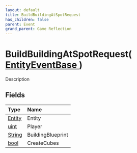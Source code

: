 ```yaml
---
layout: default
title: BuildBuildingAtSpotRequest
has_children: false
parent: Event
grand_parent: Game Reflection
---
```

# BuildBuildingAtSpotRequest( [ EntityEventBase ](/riftbreaker-wiki/docs/game-reflection/events/entity_event_base/) )
Description 

## Fields

| Type | Name |
|:----------|:--------------|
| [Entity](/riftbreaker-wiki/docs/game-reflection/classes/entity/) | Entity |
| [uint](/riftbreaker-wiki/docs/game-reflection/components/uint/) | Player |
| [String](/riftbreaker-wiki/docs/game-reflection/components/string/) | BuildingBlueprint |
| [bool](/riftbreaker-wiki/docs/game-reflection/components/bool/) | CreateCubes |


